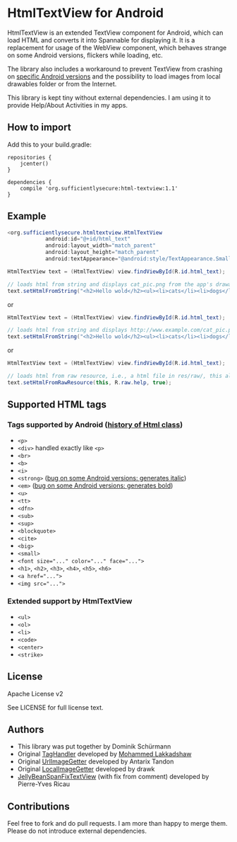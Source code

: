 # HtmlTextView for Android

HtmlTextView is an extended TextView component for Android, which can load HTML and converts it into Spannable for displaying it.
It is a replacement for usage of the WebView component, which behaves strange on some Android versions, flickers while loading, etc.

The library also includes a workaround to prevent TextView from crashing on [specific Android versions](http://code.google.com/p/android/issues/detail?id=35466) and the possibility to load images from local drawables folder or from the Internet.

This library is kept tiny without external dependencies.
I am using it to provide Help/About Activities in my apps.

## How to import

Add this to your build.gradle:

```
repositories {
    jcenter()
}

dependencies {
    compile 'org.sufficientlysecure:html-textview:1.1'
}
```

## Example

```java
<org.sufficientlysecure.htmltextview.HtmlTextView
            android:id="@+id/html_text"
            android:layout_width="match_parent"
            android:layout_height="match_parent"
            android:textAppearance="@android:style/TextAppearance.Small" />
```

```java
HtmlTextView text = (HtmlTextView) view.findViewById(R.id.html_text);

// loads html from string and displays cat_pic.png from the app's drawable folder
text.setHtmlFromString("<h2>Hello wold</h2><ul><li>cats</li><li>dogs</li></ul><img src=\"cat_pic\"/>", true);
```

or

```java
HtmlTextView text = (HtmlTextView) view.findViewById(R.id.html_text);

// loads html from string and displays http://www.example.com/cat_pic.png from the Internet
text.setHtmlFromString("<h2>Hello wold</h2><ul><li>cats</li><li>dogs</li></ul><img src=\"http://www.example.com/cat_pic.png\"/>", false);
```

or

```java
HtmlTextView text = (HtmlTextView) view.findViewById(R.id.html_text);

// loads html from raw resource, i.e., a html file in res/raw/, this allows translatable resource (e.g., res/raw-de/ for german)
text.setHtmlFromRawResource(this, R.raw.help, true);
```

## Supported HTML tags

### Tags supported by Android ([history of Html class](https://github.com/android/platform_frameworks_base/commits/master/core/java/android/text/Html.java))
* ``<p>``
* ``<div>`` handled exactly like ``<p>``
* ``<br>``
* ``<b>``
* ``<i>``
* ``<strong>`` ([bug on some Android versions: generates italic](https://code.google.com/p/android/issues/detail?id=3473))
* ``<em>`` ([bug on some Android versions: generates bold](https://code.google.com/p/android/issues/detail?id=3473))
* ``<u>``
* ``<tt>``
* ``<dfn>``
* ``<sub>``
* ``<sup>``
* ``<blockquote>``
* ``<cite>``
* ``<big>``
* ``<small>``
* ``<font size="..." color="..." face="...">``
* ``<h1>``, ``<h2>``, ``<h3>``, ``<h4>``, ``<h5>``, ``<h6>``
* ``<a href="...">``
* ``<img src="...">``

### Extended support by HtmlTextView
* ``<ul>``
* ``<ol>``
* ``<li>``
* ``<code>``
* ``<center>``
* ``<strike>``

## License
Apache License v2

See LICENSE for full license text.

## Authors
- This library was put together by Dominik Schürmann
- Original [TagHandler](https://gist.github.com/mlakkadshaw/5983704) developed by [Mohammed Lakkadshaw](http://blog.mohammedlakkadshaw.com/)
- Original [UrlImageGetter](https://gist.github.com/Antarix/4167655) developed by Antarix Tandon
- Original [LocalImageGetter](http://stackoverflow.com/a/22298833) developed by drawk
- [JellyBeanSpanFixTextView](https://gist.github.com/pyricau/3424004) (with fix from comment) developed by Pierre-Yves Ricau

## Contributions

Feel free to fork and do pull requests. I am more than happy to merge them.
Please do not introduce external dependencies.
